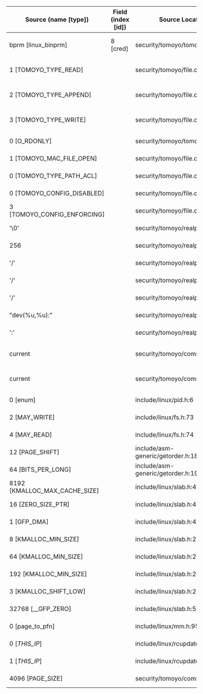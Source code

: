 | Source (name [type])          | Field (index [id]) | Source Location                   | Label at Source             |
|-------------------------------|--------------------|-----------------------------------|-----------------------------|
| bprm [linux_binprm]           | 8 [cred]           | security/tomoyo/tomoyo.c:118      | object, dynamic, input      |
| 1 [TOMOYO_TYPE_READ]          |                    | security/tomoyo/file.c:759        | operation, static, mediator |
| 2 [TOMOYO_TYPE_APPEND]        |                    | security/tomoyo/file.c:762        | operation, static, mediator |
| 3 [TOMOYO_TYPE_WRITE]         |                    | security/tomoyo/file.c:762        | operation, static, mediator |
| 0 [O_RDONLY]                  |                    | security/tomoyo/tomoyo.c:136      | all, static, external       |
| 1 [TOMOYO_MAC_FILE_OPEN]      |                    | security/tomoyo/file.c:751        | all, static, mediator       |
| 0 [TOMOYO_TYPE_PATH_ACL]      |                    | security/tomoyo/file.c:567        | all, static, mediator       |
| 0 [TOMOYO_CONFIG_DISABLED]    |                    | security/tomoyo/file.c:748        | all, static, mediator       |
| 3 [TOMOYO_CONFIG_ENFORCING]   |                    | security/tomoyo/file.c:770        | all, static, mediator       |
| '\0'                          |                    | security/tomoyo/realpath.c:269    | all, static, mediator       |
| 256                           |                    | security/tomoyo/realpath.c:125    | all, static, mediator       |
| '/'                           |                    | security/tomoyo/realpath.c:158    | all, static, mediator       |
| '/'                           |                    | security/tomoyo/realpath.c:127    | all, static, mediator       |
| '/'                           |                    | security/tomoyo/realpath.c:130    | all, static, mediator       |
| "dev(%u,%u):"                 |                    | security/tomoyo/realpath.c:185    | all, static, mediator       |
| ':'                           |                    | security/tomoyo/realpath.c:203    | all, static, mediator       |
| current                       |                    | security/tomoyo/common.h:1139     | subject, dynamic, external  |
| current                       |                    | security/tomoyo/common.h:1124     | subject, dynamic, external  |
| 0 [enum]                      |                    | include/linux/pid.h:6             | all, static, external       |
| 2 [MAY_WRITE]                 |                    | include/linux/fs.h:73             | all, static, external       |
| 4 [MAY_READ]                  |                    | include/linux/fs.h:74             | all, static, external       |
| 12 [PAGE_SHIFT]               |                    | include/asm-generic/getorder.h:18 | all, static, external       |
| 64 [BITS_PER_LONG]            |                    | include/asm-generic/getorder.h:19 | all, static, external       |
| 8192 [KMALLOC_MAX_CACHE_SIZE] |                    | include/linux/slab.h:415          | all, static, external       |
| 16 [ZERO_SIZE_PTR]            |                    | include/linux/slab.h:422          | all, static, external       |
| 1 [GFP_DMA]                   |                    | include/linux/slab.h:418          | all, static, external       |
| 8 [KMALLOC_MIN_SIZE]          |                    | include/linux/slab.h:252          | all, static, external       |
| 64 [KMALLOC_MIN_SIZE]         |                    | include/linux/slab.h:255          | all, static, external       |
| 192 [KMALLOC_MIN_SIZE]        |                    | include/linux/slab.h:257          | all, static, external       |
| 3 [KMALLOC_SHIFT_LOW]         |                    | include/linux/slab.h:253          | all, static, external       |
| 32768 [__GFP_ZERO]            |                    | include/linux/slab.h:578          | all, static, external       |
| 0 [page_to_pfn]               |                    | include/linux/mm.h:951            | all, static, external       |
| 0 [_THIS_IP_]                 |                    | include/linux/rcupdate.h:418      | all, static, external       |
| 1 [_THIS_IP_]                 |                    | include/linux/rcupdate.h:423      | all, static, external       |
| 4096 [PAGE_SIZE]              |                    | security/tomoyo/common.h:1306     | all, static, external       |